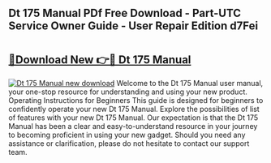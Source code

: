 ## Dt 175 Manual PDf Free Download - Part-UTC Service Owner Guide - User Repair Edition d7Fei

# <h2><a href="http://bc6543.oget.top/?id=Dt+175+Manual">🔗Download New 👉🔴 Dt 175 Manual</a></h2>

[![Dt 175 Manual new download](https://i.imgur.com/5g1atiW.png)](http://bc6543.oget.top/?id=Dt+175+Manual)
Welcome to the Dt 175 Manual user manual, your one-stop resource for understanding and using your new product. Operating Instructions for Beginners This guide is designed for beginners to confidently operate your new Dt 175 Manual. Explore the possibilities of list of features with your new Dt 175 Manual. Our expectation is that the Dt 175 Manual has been a clear and easy-to-understand resource in your journey to becoming proficient in using your new gadget. Should you need any assistance or clarification, please do not hesitate to contact our support team.
